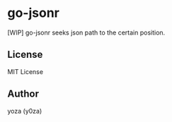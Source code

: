 # go-jsonr
[WIP] go-jsonr seeks json path to the certain position.

## License
MIT License

## Author
yoza (y0za)
